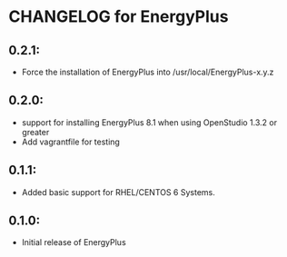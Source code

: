 # CHANGELOG for EnergyPlus

## 0.2.1:

* Force the installation of EnergyPlus into /usr/local/EnergyPlus-x.y.z

## 0.2.0:

* support for installing EnergyPlus 8.1 when using OpenStudio 1.3.2 or greater
* Add vagrantfile for testing

## 0.1.1:

* Added basic support for RHEL/CENTOS 6 Systems. 

## 0.1.0:

* Initial release of EnergyPlus

